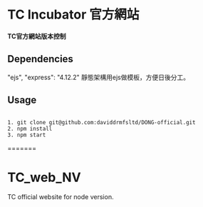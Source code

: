 
#  TC Incubator 官方網站
####  TC官方網站版本控制

## Dependencies
"ejs", "express": "4.12.2"
靜態架構用ejs做模板，方便日後分工。

## Usage
<code>
1. git clone git@github.com:daviddrmfsltd/DONG-official.git
2. npm install
3. npm start
</code>

=======
# TC_web_NV
TC official website for node version.
